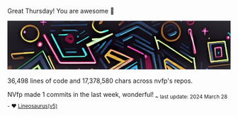 Great Thursday! You are awesome 💐

![banner](./assets/banner.jpg)

36,498 lines of code and 17,378,580 chars across nvfp's repos.

NVfp made 1 commits in the last week, wonderful!<sub> ~ last update: 2024 March 28 - ❤️ [Lineosaurus(v5)](https://github.com/Lineosaurus/Lineosaurus)</sub>